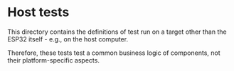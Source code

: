 # Host tests

This directory contains the definitions of test run on a target other than the
ESP32 itself - e.g., on the host computer.

Therefore, these tests test a common business logic of components, not their
platform-specific aspects.
